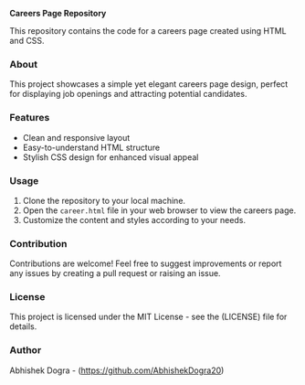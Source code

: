 **Careers Page Repository**

This repository contains the code for a careers page created using HTML and CSS.

### About
This project showcases a simple yet elegant careers page design, perfect for displaying job openings and attracting potential candidates.

### Features
- Clean and responsive layout
- Easy-to-understand HTML structure
- Stylish CSS design for enhanced visual appeal

### Usage
1. Clone the repository to your local machine.
2. Open the `career.html` file in your web browser to view the careers page.
3. Customize the content and styles according to your needs.

### Contribution
Contributions are welcome! Feel free to suggest improvements or report any issues by creating a pull request or raising an issue.

### License
This project is licensed under the MIT License - see the (LICENSE) file for details.

### Author
Abhishek Dogra - (https://github.com/AbhishekDogra20)

